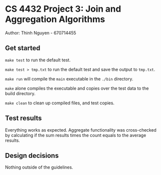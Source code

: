 # CS 4432 Project 3: Join and Aggregation Algorithms

Author: Thinh Nguyen - 670714455

## Get started

`make test` to run the default test.

`make test > tmp.txt` to run the default test and save the output to `tmp.txt`.

`make run` will compile the `main` executable in the `./bin` directory.

`make` alone compiles the executable and copies over the test data to the build
directory.

`make clean` to clean up compiled files, and test copies.

## Test results

Everything works as expected. Aggregate functionality was cross-checked by
calculating if the sum results times the count equals to the average results.

## Design decisions

Nothing outside of the guidelines.

